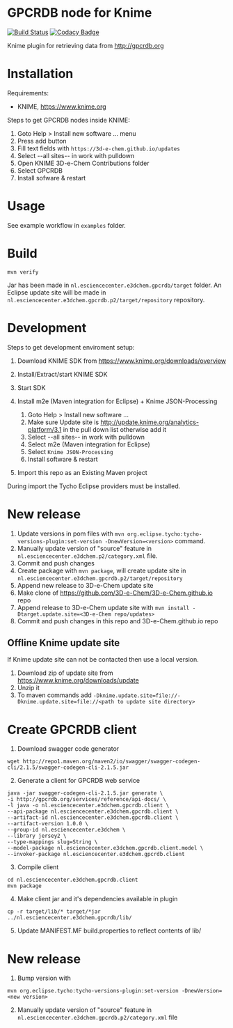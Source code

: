 # GPCRDB node for Knime

[![Build Status](https://travis-ci.org/3D-e-Chem/knime-gpcrdb.svg?branch=master)](https://travis-ci.org/3D-e-Chem/knime-gpcrdb)
[![Codacy Badge](https://api.codacy.com/project/badge/grade/116701411bee4b92a9f265f1a0a9efaf)](https://www.codacy.com/app/NLeSC/knime-gpcrdb)

Knime plugin for retrieving data from http://gpcrdb.org

# Installation

Requirements:

* KNIME, https://www.knime.org

Steps to get GPCRDB nodes inside KNIME:

1. Goto Help > Install new software ... menu
2. Press add button
3. Fill text fields with `https://3d-e-chem.github.io/updates`
4. Select --all sites-- in work with pulldown
5. Open KNIME 3D-e-Chem Contributions folder
6. Select GPCRDB
7. Install sofware & restart

# Usage

See example workflow in `examples` folder.

# Build

```
mvn verify
```

Jar has been made in `nl.esciencecenter.e3dchem.gpcrdb/target` folder.
An Eclipse update site will be made in `nl.esciencecenter.e3dchem.gpcrdb.p2/target/repository` repository.

# Development

Steps to get development enviroment setup:

1. Download KNIME SDK from https://www.knime.org/downloads/overview
2. Install/Extract/start KNIME SDK
3. Start SDK
4. Install m2e (Maven integration for Eclipse) + Knime JSON-Processing

    1. Goto Help > Install new software ...
    2. Make sure Update site is http://update.knime.org/analytics-platform/3.1 in the pull down list otherwise add it
    3. Select --all sites-- in work with pulldown
    4. Select m2e (Maven integration for Eclipse)
    5. Select `Knime JSON-Processing`
    6. Install software & restart

5. Import this repo as an Existing Maven project

During import the Tycho Eclipse providers must be installed.

# New release

1. Update versions in pom files with `mvn org.eclipse.tycho:tycho-versions-plugin:set-version -DnewVersion=<version>` command.
2. Manually update version of "source" feature in `nl.esciencecenter.e3dchem.p2/category.xml` file.
3. Commit and push changes
3. Create package with `mvn package`, will create update site in `nl.esciencecenter.e3dchem.gpcrdb.p2/target/repository`
4. Append new release to 3D-e-Chem update site
  1. Make clone of https://github.com/3D-e-Chem/3D-e-Chem.github.io repo
  2. Append release to 3D-e-Chem update site with `mvn install -Dtarget.update.site=<3D-e-Chem repo/updates>`
5. Commit and push changes in this repo and 3D-e-Chem.github.io repo

## Offline Knime update site

If Knime update site can not be contacted then use a local version.

1. Download zip of update site from https://www.knime.org/downloads/update
2. Unzip it
3. To maven commands add `-Dknime.update.site=file://-Dknime.update.site=file://<path to update site directory>`

# Create GPCRDB client

1. Download swagger code generator
```
wget http://repo1.maven.org/maven2/io/swagger/swagger-codegen-cli/2.1.5/swagger-codegen-cli-2.1.5.jar 
```

2. Generate a client for GPCRDB web service
```
java -jar swagger-codegen-cli-2.1.5.jar generate \
-i http://gpcrdb.org/services/reference/api-docs/ \
-l java -o nl.esciencecenter.e3dchem.gpcrdb.client \
--api-package nl.esciencecenter.e3dchem.gpcrdb.client \
--artifact-id nl.esciencecenter.e3dchem.gpcrdb.client \
--artifact-version 1.0.0 \
--group-id nl.esciencecenter.e3dchem \
--library jersey2 \
--type-mappings slug=String \
--model-package nl.esciencecenter.e3dchem.gpcrdb.client.model \
--invoker-package nl.esciencecenter.e3dchem.gpcrdb.client
```
3. Compile client
```
cd nl.esciencecenter.e3dchem.gpcrdb.client
mvn package
```

4. Make client jar and it's dependencies available in plugin
```
cp -r target/lib/* target/*jar ../nl.esciencecenter.e3dchem.gpcrdb/lib/
```

5. Update MANIFEST.MF build.properties to reflect contents of lib/ 

# New release

1. Bump version with 
```
mvn org.eclipse.tycho:tycho-versions-plugin:set-version -DnewVersion=<new version>
```

2. Manually update version of "source" feature in `nl.esciencecenter.e3dchem.gpcrdb.p2/category.xml` file
